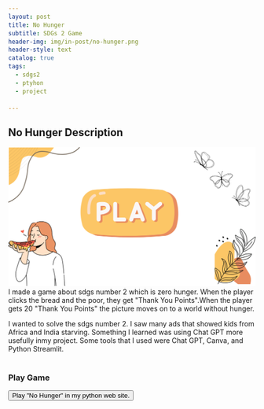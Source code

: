 ```yaml
---
layout: post
title: No Hunger
subtitle: SDGs 2 Game
header-img: img/in-post/no-hunger.png
header-style: text
catalog: true
tags:
  - sdgs2
  - ptyhon
  - project

---
```

## No Hunger Description
![No Hunger](https://raw.githubusercontent.com/taaaara/Python-Basic/main/1.png)
I made a game about sdgs number 2 which is zero hunger. When the player clicks the bread and the poor, they get "Thank You Points".When the player gets 20 "Thank You Points" the picture moves on to a world without hunger.

I wanted to solve the sdgs number 2. I saw many ads that showed kids from Africa and India starving. Something I learned was using Chat GPT more usefully inmy project. Some tools that I used were Chat GPT, Canva, and Python Streamlit.
<br/>
<br/>

### Play Game
<a href="https://taralee.streamlit.app/" target="_blank">
  <button>Play "No Hunger" in my python web site.</button>
</a>
